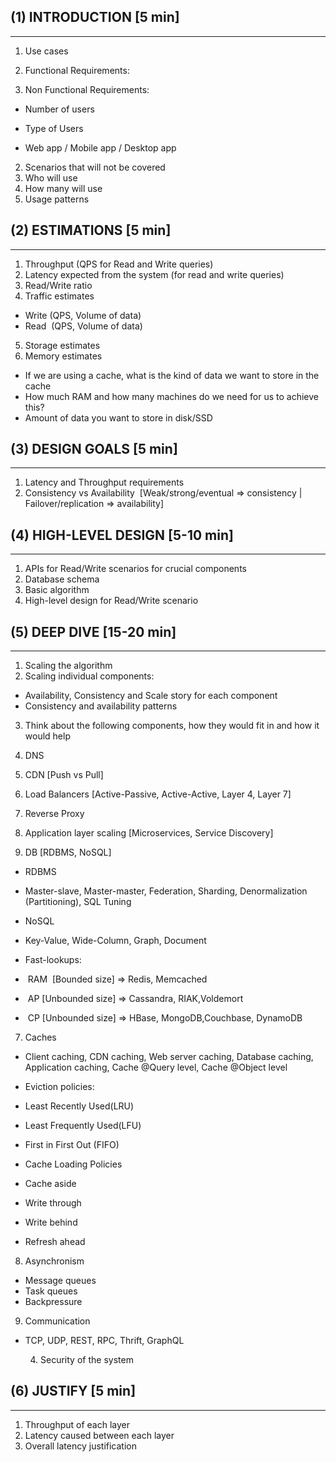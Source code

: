 ## (1) INTRODUCTION [5 min]

---

1.  Use cases

1. Functional Requirements:

2. Non Functional Requirements:

- Number of users

- Type of Users

- Web app / Mobile app / Desktop app

2.  Scenarios that will not be covered
3.  Who will use
4.  How many will use
5.  Usage patterns

## (2) ESTIMATIONS [5 min]

---

1.  Throughput (QPS for Read and Write queries)
2.  Latency expected from the system (for read and write queries)
3.  Read/Write ratio
4.  Traffic estimates

-   Write (QPS, Volume of data)
-   Read  (QPS, Volume of data)

5.  Storage estimates
6.  Memory estimates

-   If we are using a cache, what is the kind of data we want to store in the cache
-   How much RAM and how many machines do we need for us to achieve this?
-   Amount of data you want to store in disk/SSD

## (3) DESIGN GOALS [5 min]

---

1.  Latency and Throughput requirements
2.  Consistency vs Availability  [Weak/strong/eventual => consistency | Failover/replication => availability]

## (4) HIGH-LEVEL DESIGN [5-10 min]

---

1.  APIs for Read/Write scenarios for crucial components
2.  Database schema
3.  Basic algorithm
4.  High-level design for Read/Write scenario

## (5) DEEP DIVE [15-20 min]

---

1.  Scaling the algorithm
2.  Scaling individual components:

-   Availability, Consistency and Scale story for each component
-   Consistency and availability patterns

3.  Think about the following components, how they would fit in and how it would help

1.  DNS
2.  CDN [Push vs Pull]
3.  Load Balancers [Active-Passive, Active-Active, Layer 4, Layer 7]
4.  Reverse Proxy
5.  Application layer scaling [Microservices, Service Discovery]
6.  DB [RDBMS, NoSQL]

-   RDBMS

-   Master-slave, Master-master, Federation, Sharding, Denormalization (Partitioning), SQL Tuning

-   NoSQL

-   Key-Value, Wide-Column, Graph, Document
-   Fast-lookups:        

-    RAM  [Bounded size] => Redis, Memcached
-    AP [Unbounded size] => Cassandra, RIAK,Voldemort
-    CP [Unbounded size] => HBase, MongoDB,Couchbase, DynamoDB

7.  Caches

-   Client caching, CDN caching, Web server caching, Database caching, Application caching, Cache @Query level, Cache @Object level
-   Eviction policies:        

-   Least Recently Used(LRU)
-   Least Frequently Used(LFU)
-   First in First Out (FIFO)

-   Cache Loading Policies

-   Cache aside
-   Write through
-   Write behind
-   Refresh ahead

8.  Asynchronism

-   Message queues
-   Task queues
-   Backpressure

9.  Communication

-   TCP, UDP, REST, RPC, Thrift, GraphQL

        4. Security of the system

## (6) JUSTIFY [5 min]

---

1.  Throughput of each layer
2.  Latency caused between each layer
3.  Overall latency justification
